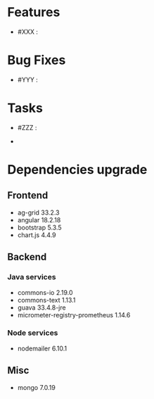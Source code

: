
# Features

- #XXX  : 


# Bug Fixes

- #YYY :


# Tasks

- #ZZZ :

- 
# Dependencies upgrade

## Frontend

- ag-grid 33.2.3
- angular 18.2.18
- bootstrap 5.3.5
- chart.js 4.4.9
  
## Backend 

### Java services 

- commons-io 2.19.0
- commons-text 1.13.1
- guava 33.4.8-jre
- micrometer-registry-prometheus 1.14.6

### Node services

- nodemailer 6.10.1

## Misc

- mongo 7.0.19







